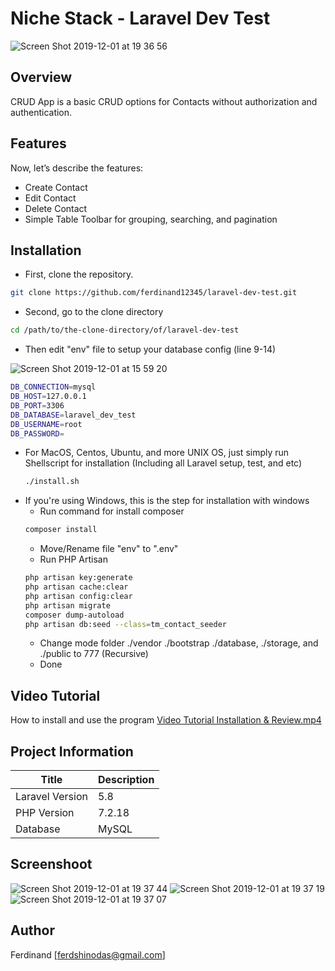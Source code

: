 # Niche Stack - Laravel Dev Test
![Screen Shot 2019-12-01 at 19 36 56](https://user-images.githubusercontent.com/14433159/69914087-92cda780-1472-11ea-8728-9a0da5bc5b2f.png)

## Overview
CRUD App is a basic CRUD options for Contacts without authorization and authentication.

## Features
Now, let’s describe the features:
* Create Contact
* Edit Contact
* Delete Contact
* Simple Table Toolbar for grouping, searching, and pagination

## Installation
* First, clone the repository.
```bash
git clone https://github.com/ferdinand12345/laravel-dev-test.git
```
- Second, go to the clone directory
```bash
cd /path/to/the-clone-directory/of/laravel-dev-test
```
- Then edit "env" file to setup your database config (line 9-14)

![Screen Shot 2019-12-01 at 15 59 20](https://user-images.githubusercontent.com/14433159/69914106-c27caf80-1472-11ea-9948-5b44240fffd8.png)

```bash
DB_CONNECTION=mysql
DB_HOST=127.0.0.1
DB_PORT=3306
DB_DATABASE=laravel_dev_test
DB_USERNAME=root
DB_PASSWORD=
```
- For MacOS, Centos, Ubuntu, and more UNIX OS, just simply run Shellscript for installation (Including all Laravel setup, test, and etc)
    ```bash
    ./install.sh
    ```
- If you're using Windows, this is the step for installation with windows
	- Run command for install composer
	```bash
	composer install
	```
	- Move/Rename file "env" to ".env"
	- Run PHP Artisan
	```bash
	php artisan key:generate
	php artisan cache:clear
	php artisan config:clear
	php artisan migrate
	composer dump-autoload
	php artisan db:seed --class=tm_contact_seeder
	```
	- Change mode folder ./vendor ./bootstrap ./database, ./storage, and ./public to 777 (Recursive)
	- Done
    
## Video Tutorial
How to install and use the program
[Video Tutorial Installation & Review.mp4](https://drive.google.com/file/d/1qADtVK19V1SoeAGB0ZXB9f8q7T7ZfR8m/view?usp=sharing)

## Project Information
Title | Description
--- | ---
Laravel Version | 5.8
PHP Version | 7.2.18
Database | MySQL

## Screenshoot
![Screen Shot 2019-12-01 at 19 37 44](https://user-images.githubusercontent.com/14433159/69914124-08397800-1473-11ea-9154-e24886763242.png)
![Screen Shot 2019-12-01 at 19 37 19](https://user-images.githubusercontent.com/14433159/69914125-08d20e80-1473-11ea-9bc4-f064e257f31c.png)
![Screen Shot 2019-12-01 at 19 37 07](https://user-images.githubusercontent.com/14433159/69914126-096aa500-1473-11ea-9207-c209701005de.png)

## Author

Ferdinand [<ferdshinodas@gmail.com>]
